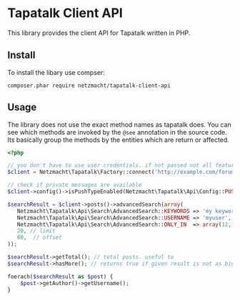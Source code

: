 
Tapatalk Client API
===================

This library provides the client API for Tapatalk written in PHP.

Install
-------

To install the libary use compser:

`composer.phar require netzmacht/tapatalk-client-api `


Usage
--------

The library does not use the exact method names as tapatalk does. You can see which methods are invoked by the `@see`
annotation in the source code. Its basically group the methods by the entities which are return or affected.


```php
<?php

// you don't have to use user credentials. if not passed not all features are available
$client = Netzmacht\Tapatalk\Factory::connect('http://example.com/forum/mobiquo/mobiquo.php', 'user', 'password');

// check if private messages are available
$client->config()->isPushTypeEnabled(Netzmacht\Tapatalk\Api\Config::PUSH_PRIVATE_MESSAGE);

$searchResult = $client->posts()->advancedSearch(array(
   Netzmacht\Tapatalk\Api\Search\AdvancedSearch::KEYWORDS => 'my keywords',
   Netzmacht\Tapatalk\Api\Search\AdvancedSearch::USERNAME => 'myuser',
   Netzmacht\Tapatalk\Api\Search\AdvancedSearch::ONLY_IN  => array(12, 43, 10), // forum ids
   20, // limit
   60,  // offset
));

$searchResult->getTotal(); // total posts. useful to
$searchResult->hasMore(); // returns true if given result is not as big as total posts

foerach($searchResult as $post) {
    $post->getAuthor()->getUsername();
}
```